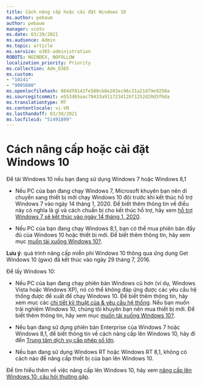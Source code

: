 ```yaml
---
title: Cách nâng cấp hoặc cài đặt Windows 10
ms.author: pebaum
author: pebaum
manager: scotv
ms.date: 03/29/2021
ms.audience: Admin
ms.topic: article
ms.service: o365-administration
ROBOTS: NOINDEX, NOFOLLOW
localization_priority: Priority
ms.collection: Adm_O365
ms.custom:
- "10141"
- "9005600"
ms.openlocfilehash: 884df8142fe580cb8e283ec96c31a21d79e9250a
ms.sourcegitcommit: e552d65aac79433a911723412bf1252d20d3f0da
ms.translationtype: MT
ms.contentlocale: vi-VN
ms.lasthandoff: 03/30/2021
ms.locfileid: "51491899"
---
```

# <a name="how-to-upgrade-or-install-windows-10"></a>Cách nâng cấp hoặc cài đặt Windows 10

Để tải Windows 10 nếu bạn đang sử dụng Windows 7 hoặc Windows 8,1

- Nếu PC của bạn đang chạy Windows 7, Microsoft khuyên bạn nên di chuyển sang thiết bị mới chạy Windows 10 đôi trước khi kết thúc hỗ trợ Windows 7 vào ngày 14 tháng 1, 2020. Để biết thêm thông tin về điều này có nghĩa là gì và cách chuẩn bị cho kết thúc hỗ trợ, hãy xem [hỗ trợ Windows 7 sẽ kết thúc vào ngày 14 tháng 1, 2020](https://support.microsoft.com/help/4057281/).

- Nếu PC của bạn đang chạy Windows 8,1, bạn có thể mua phiên bản đầy đủ của Windows 10 hoặc thiết bị mới. Để biết thêm thông tin, hãy xem mục [muốn tải xuống Windows 10?](https://www.microsoft.com/windows/get-windows-10).

**Lưu ý**: quá trình nâng cấp miễn phí Windows 10 thông qua ứng dụng Get Windows 10 (gwx) đã kết thúc vào ngày 29 tháng 7, 2016.

Để lấy Windows 10: 

- Nếu PC của bạn đang chạy phiên bản Windows cũ hơn (ví dụ, Windows Vista hoặc Windows XP), nó có thể không đáp ứng được các yêu cầu hệ thống được đề xuất để chạy Windows 10. Để biết thêm thông tin, hãy xem mục các [chi tiết kỹ thuật của & yêu cầu hệ thống](https://www.microsoft.com/windows/windows-10-specifications). Nếu bạn muốn trải nghiệm Windows 10, chúng tôi khuyên bạn nên mua thiết bị mới. Để biết thêm thông tin, hãy xem mục [muốn tải xuống Windows 10?](https://www.microsoft.com/windows/get-windows-10).

- Nếu bạn đang sử dụng phiên bản Enterprise của Windows 7 hoặc Windows 8,1, để biết thông tin về cách nâng cấp lên Windows 10, hãy đi đến [Trung tâm dịch vụ cấp phép số lớn](https://www.microsoft.com/licensing/servicecenter/default.aspx).

- Nếu bạn đang sử dụng Windows RT hoặc Windows RT 8,1, không có cách nào để nâng cấp thiết bị của bạn lên Windows 10.

Để tìm hiểu thêm về việc nâng cấp lên Windows 10, hãy xem [nâng cấp lên Windows 10: câu hỏi thường gặp](https://support.microsoft.com/windows/upgrade-to-windows-10-faq-cce52341-7943-594e-72ce-e1cf00382445).
